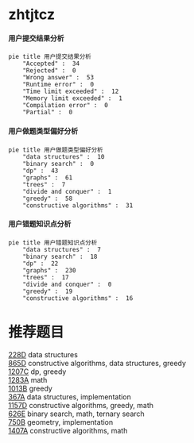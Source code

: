 # zhtjtcz

<!-- tabs:start -->



#### **用户提交结果分析**

```mermaid
pie title 用户提交结果分析
    "Accepted" :  34
    "Rejected" :  0
    "Wrong answer" :  53
    "Runtime error" :  0
    "Time limit exceeded" :  12
    "Memory limit exceeded" :  1
    "Compilation error" :  0
    "Partial" :  0
```

#### **用户做题类型偏好分析**

```mermaid
pie title 用户做题类型偏好分析
    "data structures" :  10
    "binary search" :  0
    "dp" :  43
    "graphs" :  61
    "trees" :  7
    "divide and conquer" :  1
    "greedy" :  58
    "constructive algorithms" :  31
```
#### **用户错题知识点分析**

```mermaid
pie title 用户错题知识点分析
    "data structures" :  7
    "binary search" :  18
    "dp" :  22
    "graphs" :  230
    "trees" :  17
    "divide and conquer" :  0
    "greedy" :  19
    "constructive algorithms" :  16
```



<!-- tabs:end -->
# 推荐题目
[228D](https://codeforces.com/contest/228/problem/D)		data structures		  
[865D](https://codeforces.com/contest/865/problem/D)		constructive algorithms,
                        data structures,
                        greedy		  
[1207C](https://codeforces.com/contest/1207/problem/C)		dp,
                        greedy		  
[1283A](https://codeforces.com/contest/1283/problem/A)		math		  
[1013B](https://codeforces.com/contest/1013/problem/B)		greedy		  
[367A](https://codeforces.com/contest/367/problem/A)		data structures,
                        implementation		  
[1157D](https://codeforces.com/contest/1157/problem/D)		constructive algorithms,
                        greedy,
                        math		  
[626E](https://codeforces.com/contest/626/problem/E)		binary search,
                        math,
                        ternary search		  
[750B](https://codeforces.com/contest/750/problem/B)		geometry,
                        implementation		  
[1407A](https://codeforces.com/contest/1407/problem/A)		constructive algorithms,
                        math		  
